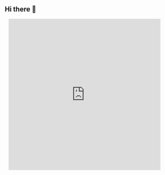 ## Hi there 👋
<div id="header" align="center">
  <iframe src="https://giphy.com/embed/HzPtbOKyBoBFsK4hyc.gif" width="480" height="480" style="" frameBorder="0" class="giphy-embed" allowFullScreen></iframe>
</div>


<!--
**G4rv19/G4rv19** is a ✨ _special_ ✨ repository because its `README.md` (this file) appears on your GitHub profile.

Here are some ideas to get you started:

- 🔭 I’m currently working on ...
- 🌱 I’m currently learning ...
- 👯 I’m looking to collaborate on ...
- 🤔 I’m looking for help with ...
- 💬 Ask me about ...
- 📫 How to reach me: ...
- 😄 Pronouns: ...
- ⚡ Fun fact: ...
-->
